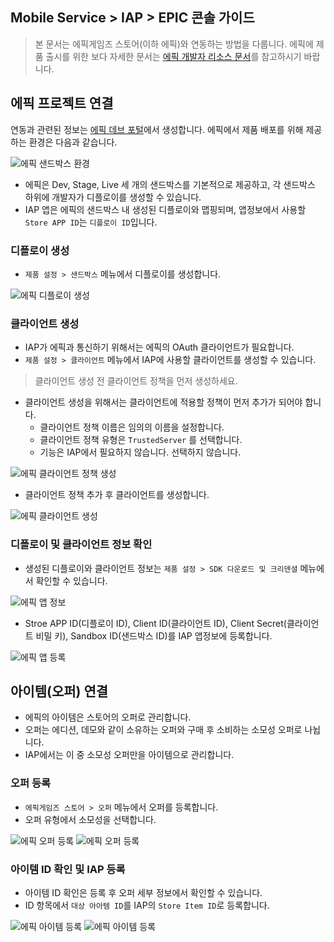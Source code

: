 ## Mobile Service > IAP > EPIC 콘솔 가이드

> 본 문서는 에픽게임즈 스토어(이하 에픽)와 연동하는 방법을 다룹니다.
> 에픽에 제품 출시를 위한 보다 자세한 문서는 [에픽 개발자 리소스 문서](https://dev.epicgames.com/docs/ko)를 참고하시기 바랍니다.

## 에픽 프로젝트 연결
연동과 관련된 정보는 [에픽 데브 포털](https://dev.epicgames.com/)에서 생성합니다.
에픽에서 제품 배포를 위해 제공하는 환경은 다음과 같습니다.

![에픽 샌드박스 환경](https://kr1-api-object-storage.nhncloudservice.com/v1/AUTH_2acdfabf4efe4efc8a04c00b348110c9/cdn_origin/prod_iap/console_epic/epic_console_sandbox_01_kor.png)

* 에픽은 Dev, Stage, Live 세 개의 샌드박스를 기본적으로 제공하고, 각 샌드박스 하위에 개발자가 디플로이를 생성할 수 있습니다.
* IAP 앱은 에픽의 샌드박스 내 생성된 디플로이와 맵핑되며, 앱정보에서 사용할 `Store APP ID`는 `디플로이 ID`입니다.

### 디플로이 생성
* `제품 설정 > 샌드박스` 메뉴에서 디플로이를 생성합니다.

![에픽 디플로이 생성](https://kr1-api-object-storage.nhncloudservice.com/v1/AUTH_2acdfabf4efe4efc8a04c00b348110c9/cdn_origin/prod_iap/console_epic/epic_console_sandbox_02_kor.png)

### 클라이언트 생성
* IAP가 에픽과 통신하기 위해서는 에픽의 OAuth 클라이언트가 필요합니다.
* `제품 설정 > 클라이언트` 메뉴에서 IAP에 사용할 클라이언트를 생성할 수 있습니다.
> 클라이언트 생성 전 클라이언트 정책을 먼저 생성하세요.

* 클라이언트 생성을 위해서는 클라이언트에 적용할 정책이 먼저 추가가 되어야 합니다.
  * 클라이언트 정책 이름은 임의의 이름을 설정합니다.
  * 클라이언트 정책 유형은 `TrustedServer` 를 선택합니다.
  * 기능은 IAP에서 필요하지 않습니다. 선택하지 않습니다.

![에픽 클라이언트 정책 생성](https://kr1-api-object-storage.nhncloudservice.com/v1/AUTH_2acdfabf4efe4efc8a04c00b348110c9/cdn_origin/prod_iap/console_epic/epic_console_app_01_kor.png)

* 클라이언트 정책 추가 후 클라이언트를 생성합니다.

![에픽 클라이언트 생성](https://kr1-api-object-storage.nhncloudservice.com/v1/AUTH_2acdfabf4efe4efc8a04c00b348110c9/cdn_origin/prod_iap/console_epic/epic_console_app_02_kor.png)

### 디플로이 및 클라이언트 정보 확인
* 생성된 디플로이와 클라이언트 정보는 `제품 설정 > SDK 다운로드 및 크리덴셜` 메뉴에서 확인할 수 있습니다.

![에픽 앱 정보](https://kr1-api-object-storage.nhncloudservice.com/v1/AUTH_2acdfabf4efe4efc8a04c00b348110c9/cdn_origin/prod_iap/console_epic/epic_console_app_03_kor.png)

* Stroe APP ID(디플로이 ID), Client ID(클라이언트 ID), Client Secret(클라이언트 비밀 키), Sandbox ID(샌드박스 ID)를 IAP 앱정보에 등록합니다.

![에픽 앱 등록](https://kr1-api-object-storage.nhncloudservice.com/v1/AUTH_2acdfabf4efe4efc8a04c00b348110c9/cdn_origin/prod_iap/console_epic/epic_console_app_04_kor.png)


## 아이템(오퍼) 연결
* 에픽의 아이템은 스토어의 오퍼로 관리합니다.
* 오퍼는 에디션, 데모와 같이 소유하는 오퍼와 구매 후 소비하는 소모성 오퍼로 나뉩니다.
* IAP에서는 이 중 소모성 오퍼만을 아이템으로 관리합니다.

### 오퍼 등록
* `에픽게임즈 스토어 > 오퍼` 메뉴에서 오퍼를 등록합니다.
* 오퍼 유형에서 소모성을 선택합니다.

![에픽 오퍼 등록](https://kr1-api-object-storage.nhncloudservice.com/v1/AUTH_2acdfabf4efe4efc8a04c00b348110c9/cdn_origin/prod_iap/console_epic/epic_console_item_01_kor.png)
![에픽 오퍼 등록](https://kr1-api-object-storage.nhncloudservice.com/v1/AUTH_2acdfabf4efe4efc8a04c00b348110c9/cdn_origin/prod_iap/console_epic/epic_console_item_02_kor.png)

### 아이템 ID 확인 및 IAP 등록
* 아이템 ID 확인은 등록 후 오퍼 세부 정보에서 확인할 수 있습니다.
* ID 항목에서 `대상 아아템 ID`를 IAP의 `Store Item ID`로 등록합니다.

![에픽 아이템 등록](https://kr1-api-object-storage.nhncloudservice.com/v1/AUTH_2acdfabf4efe4efc8a04c00b348110c9/cdn_origin/prod_iap/console_epic/epic_console_item_03_kor.png)
![에픽 아이템 등록](https://kr1-api-object-storage.nhncloudservice.com/v1/AUTH_2acdfabf4efe4efc8a04c00b348110c9/cdn_origin/prod_iap/console_epic/epic_console_item_04_kor.png)
